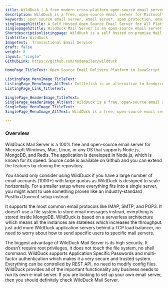 ```yaml
---
title: WildDuck | A free modern cross-platform open-source email server
description: WildDuck is a free, open-source email server for Microsoft Windows, Mac, Linux, or any OS that supports Node.js, MongoDB, and Redis. WildDuck supports Unicode.
keywords: open source email server, email server, spam protection, email server for All Platforms, free mail server, node.js, mongodb
singlepageh1title: A Self Hosted Open Source Email Server for All Platforms
singlepageh2title: WildDuck Mail Server is an open-source email server for large setups with a built-in REST API. WildDuck supports the most common protocols (IMAP, SMTP, POP3)
Shortdescriptionlistingpage: WildDuck is a self hosted on premise Mail Delivery Software. Use WildDuck when you have a large number of email accounts with large quotas.
linktitle: WildDuck
Imagetext:  Transactional Email Service
draft: false
weight: 8
layout: "single"
GithubLink: https://github.com/nodemailer/wildduck

HomePage_TitleText: Open Source Email Delivery Platform in JavaScript

ListingPage_MenuImage_TitleText: 
ListingPage_MenuImage_AltText: Cuttlefish is an alternative to Sendgrid and Mailgun.
ListingPage_Link_TitleText: 

SinglePage_HeaderImage_TitleText: 
SinglePage_HeaderImage_AltText: WildDuck is a free, open-source email server.
SinglePage_MenuImage_TitleText: 
SinglePage_MenuImage_AltText: WildDuck is a free, open-source email server.

---
```

### Overview

WildDuck Mail Server is a 100% free and open-source email server for Microsoft Windows, Mac, Linux, or any OS that supports Node.js, MongoDB, and Redis. The application is developed in Node.js, which is known for its speed. Source code is available on Github and you can extend the features by cloning the repository.

You should only consider using WildDuck if you have a large number of email accounts (1000+) with large quotas as WildDuck is designed to scale horizontally. For a smaller setup where everything fits into a single server, you might want to use something proven like an industry-standard Postfix+Dovecot setup instead.

It supports the most common email protocols like IMAP, SMTP, and POP3. It doesn’t use a file system to store email messages instead, everything is stored inside MongoDB. WildDuck is based on a serverless architecture which means all the instances are stateless which increases the throughput.  just add more WildDuck application servers behind a TCP load balancer, no need to worry about how to send specific users to specific mail servers.

The biggest advantage of WildDuck Mail Server is its high security. It doesn’t require root privileges, it does not touch the file system, no shell command. WildDuck supports Application Specific Passwords and multi-factor authentication which makes it a very secure and trusted system. Everything can be controlled by REST API, no need to modify config files. 
WildDuck provides all of the important functionality any business needs to run its own e-mail server. If you are looking to set up your own email server, then you should definitely check WildDuck Mail Server.
